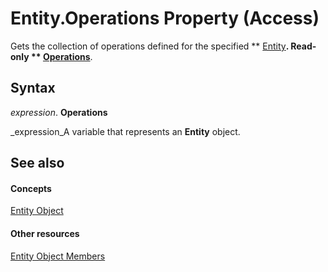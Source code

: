 
# Entity.Operations Property (Access)

Gets the collection of operations defined for the specified  ** [Entity](fbce3ef6-bca4-92c6-c191-fd89ad33e888.md)**. Read-only  ** [Operations](2c1078b1-6d9c-9a99-80bb-c8b09fd2dc9a.md)**.


## Syntax

 _expression_. **Operations**

 _expression_A variable that represents an  **Entity** object.


## See also


#### Concepts


 [Entity Object](fbce3ef6-bca4-92c6-c191-fd89ad33e888.md)
#### Other resources


 [Entity Object Members](7989ef9a-4fbe-380b-17ed-dab995d8cb89.md)
